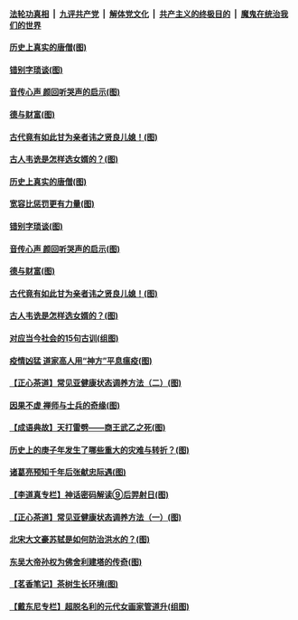 ####  [法轮功真相](../../../../basic/blob/master/README.md?t=07021302) &nbsp;|&nbsp; [九评共产党](../../../../9ping.md/blob/master/README.md?t=07021302) &nbsp;|&nbsp; [解体党文化](../../../../jtdwh.md/blob/master/README.md?t=07021302)  &nbsp;|&nbsp; [共产主义的终极目的](../../../../gczydzjmd.md/blob/master/README.md?t=07021302) &nbsp;|&nbsp; [魔鬼在统治我们的世界](../../../../mgztzwmdsj.md/blob/master/README.md?t=07021302) 

#### [历史上真实的唐僧(图)](../pages/p7/938101.md?t=07021302) 

#### [错别字琐谈(图)](../pages/p7/938316.md?t=07021302) 

#### [音传心声 颜回听哭声的启示(图)](../pages/p7/938099.md?t=07021302) 

#### [德与财富(图)](../pages/p7/938218.md?t=07021302) 

#### [古代竟有如此甘为亲者讳之贤良儿媳！(图)](../pages/p7/938117.md?t=07021302) 

#### [古人韦诜是怎样选女婿的？(图)](../pages/p7/938100.md?t=07021302) 

#### [历史上真实的唐僧(图)](../pages/p7/938101.md?t=07021302) 

#### [宽容比惩罚更有力量(图)](../pages/p7/938280.md?t=07021302) 

#### [错别字琐谈(图)](../pages/p7/938316.md?t=07021302) 

#### [音传心声 颜回听哭声的启示(图)](../pages/p7/938099.md?t=07021302) 

#### [德与财富(图)](../pages/p7/938218.md?t=07021302) 

#### [古代竟有如此甘为亲者讳之贤良儿媳！(图)](../pages/p7/938117.md?t=07021302) 

#### [古人韦诜是怎样选女婿的？(图)](../pages/p7/938100.md?t=07021302) 

#### [对应当今社会的15句古训(组图)](../pages/p7/938097.md?t=07021302) 

#### [疫情凶猛 道家高人用“神方”平息瘟疫(图)](../pages/p7/938004.md?t=07021302) 

#### [【正心茶道】常见亚健康状态调养方法（二）(图)](../pages/p7/937559.md?t=07021302) 

#### [因果不虚 禅师与士兵的奇缘(图)](../pages/p7/938092.md?t=07021302) 

#### [【成语典故】天打雷劈——商王武乙之死(图)](../pages/p7/937782.md?t=07021302) 

#### [历史上的庚子年发生了哪些重大的灾难与转折？(图)](../pages/p7/937991.md?t=07021302) 

#### [诸葛亮预知千年后张献忠际遇(图)](../pages/p7/937564.md?t=07021302) 

#### [【李道真专栏】神话密码解读⑨后羿射日(图)](../pages/p7/937560.md?t=07021302) 

#### [【正心茶道】常见亚健康状态调养方法（一）(图)](../pages/p7/937556.md?t=07021302) 

#### [北宋大文豪苏轼是如何防治洪水的？(图)](../pages/p7/937874.md?t=07021302) 

#### [东吴大帝孙权为佛舍利建塔的传奇(图)](../pages/p7/937764.md?t=07021302) 

#### [【茗香笔记】茶树生长环境(图)](../pages/p7/937562.md?t=07021302) 

#### [【戴东尼专栏】超脱名利的元代女画家管道升(组图)](../pages/p7/935043.md?t=07021302) 

